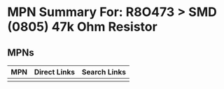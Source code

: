 



# MPN Summary For: R8O473 > SMD (0805) 47k Ohm Resistor

## MPNs
  

|MPN|Direct Links|Search Links|
| :--- | :--- | :--- |
||||
